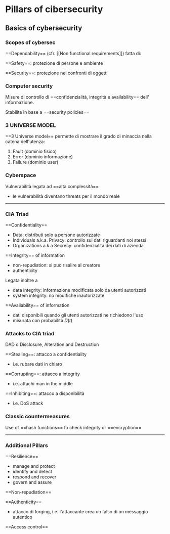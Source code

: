 # Pillars of cibersecurity

## Basics of cybersecurity

### Scopes of cybersec

==Dependability== (cfr. [[Non functional requirements]]) fatta di: 

==Safety==: protezione di persone e ambiente

==Security==: protezione nei confronti di oggetti

### Computer security

Misure di controllo di ==confidenzialità, integrità e availability== dell'
informazione. 

Stabilite in base a ==security policies==

### 3 UNIVERSE MODEL

==3 Universe model== permette di mostrare il grado di minaccia nella catena dell'utenza:
1. Fault (dominio fisico)
2. Error (dominio informazione)
3. Failure (dominio user)

### Cyberspace

Vulnerabilità legata ad ==alta complessità== 
- le vulnerabilità diventano threats per il mondo reale

--- 

### CIA Triad
==Confidentiality== 
- Data: distributi solo a persone autorizzate
- Individuals a.k.a. Privacy: controllo sui dati riguardanti noi stessi
- Organizations a.k.a Secrecy: confidenzialità dei dati di azienda

==Integrity== of information
- non-repudiation: si può risalire al creatore
- authenticity 

Legata inoltre a 
- data integrity: informazione modificata solo da utenti autorizzati
- system integrity: no modifiche inautorizzate 

==Availability== of information
- dati disponibili quando gli utenti autorizzati ne richiedono l'uso
- misurata con probabilità $D(t)$

### Attacks to CIA triad

DAD o Disclosure, Alteration and Destruction

==Stealing==: attacco a confidentiality
- i.e. rubare dati in chiaro

==Corrupting==: attacco a integrity
- i.e. attachi man in the middle 

==Inhibiting==: attacco a disponibilità
- i.e. DoS attack

### Classic countermeasures

Use of ==hash functions== to check integrity or ==encryption==

--- 

### Additional Pillars

==Resilience== 
- manage and protect
- identify and detect
- respond and recover
- govern and assure

==Non-repudiation==

==Authenticity==
- attacco di forging, i.e. l'attaccante crea un falso di un messaggio autentico

==Access control==




